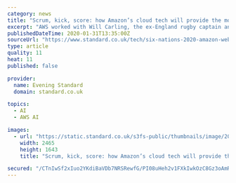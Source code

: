 ```yaml
---
category: news
title: "Scrum, kick, score: how Amazon’s cloud tech will provide the most in-depth Six Nations stats ever"
excerpt: "AWS worked with Will Carling, the ex-England rugby captain and AWS ambassador ... Emerging technologies, such as augmented reality, virtual reality and artificial intelligence were name-checked as ways to ensure fans have a great experience and encourage them to interact with a team afterwards."
publishedDateTime: 2020-01-31T13:35:00Z
sourceUrl: "https://www.standard.co.uk/tech/six-nations-2020-amazon-web-services-stats-tech-rugby-a4350056.html"
type: article
quality: 11
heat: 11
published: false

provider:
  name: Evening Standard
  domain: standard.co.uk

topics:
  - AI
  - AWS AI

images:
  - url: "https://static.standard.co.uk/s3fs-public/thumbnails/image/2020/01/29/15/sixnations2901a.jpg"
    width: 2465
    height: 1643
    title: "Scrum, kick, score: how Amazon’s cloud tech will provide the most in-depth Six Nations stats ever"

secured: "/CTnIwSf2xIuo2YKdiBaVDb7NRSRewfG/PI08uHeh2v1FXkIwkOzC8Gz3oAmRAkIITxu+KgSGn/w1HaQAFtT2rrH9YbXg4iQ9tPm1ezvboVG7zrtrSUZzhdyEEiHLhMXw7I7Ubr2/C5d82USLtrQcKcBv5wwFUtleFhBPSyqGK9CfK5d/WWUIPGkqxkTQgt4//6/S/3ycaNMcQBlH49fXRPgoY5C18LzM6o7lOYn/JbhwQHFGVD9i0bgj5HlaHpi5m0rALMw/LvglZF5kL9yzD7hsIBUHh0A4OJOT7FVlNUjp3pEjNMVk1653cQGjStHeiIbr8QLfoJTVdAtiYg9WmBls70I+cAm4XlkyE3+aO7cxrKCBGaveOOq+BVLYNZhaHGnws09jwgJn+2goxfctogHrASHYrDC12FTm5Qdds98tfTDzj01IDX3TlQanB4LCmmrgbuMI8gvKzZWZRkDPlW3wRRdLPBHpOd0S3wYChA=;5tBSzcV9kgSKN7o9ShE52A=="
---
```


